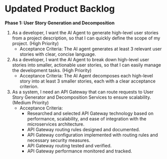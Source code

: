 # Updated Product Backlog

**Phase 1: User Story Generation and Decomposition**

1. As a developer, I want the AI Agent to generate high-level user stories from a project description, so that I can quickly define the scope of my project. (High Priority)
   * Acceptance Criteria: The AI agent generates at least 3 relevant user stories with clear, concise language.
2. As a developer, I want the AI Agent to break down high-level user stories into smaller, actionable user stories, so that I can easily manage the development tasks. (High Priority)
   * Acceptance Criteria: The AI Agent decomposes each high-level story into at least 3 smaller stories, each with a clear acceptance criterion.
3. As a system, I need an API Gateway that can route requests to User Story Generator and Decomposition Services to ensure scalability. (Medium Priority)
   * Acceptance Criteria:
     * Researched and selected API Gateway technology based on performance, scalability, and ease of integration with the microservices architecture.
     * API Gateway routing rules designed and documented.
     * API Gateway configuration implemented with routing rules and necessary security measures.
     * API Gateway routing tested and verified.
     * API Gateway performance monitored and tracked.
